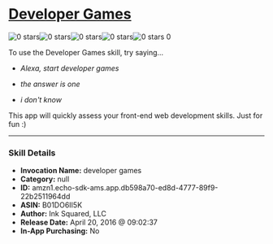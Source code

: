 # [Developer Games](http://alexa.amazon.com/#skills/amzn1.echo-sdk-ams.app.db598a70-ed8d-4777-89f9-22b2511964dd)
![0 stars](../../images/ic_star_border_black_18dp_1x.png)![0 stars](../../images/ic_star_border_black_18dp_1x.png)![0 stars](../../images/ic_star_border_black_18dp_1x.png)![0 stars](../../images/ic_star_border_black_18dp_1x.png)![0 stars](../../images/ic_star_border_black_18dp_1x.png) 0

To use the Developer Games skill, try saying...

* *Alexa, start developer games*

* *the answer is one*

* *i don't know*

This app will quickly assess your front-end web development skills. Just for fun :)

***

### Skill Details

* **Invocation Name:** developer games
* **Category:** null
* **ID:** amzn1.echo-sdk-ams.app.db598a70-ed8d-4777-89f9-22b2511964dd
* **ASIN:** B01DO6II5K
* **Author:** Ink Squared, LLC
* **Release Date:** April 20, 2016 @ 09:02:37
* **In-App Purchasing:** No
